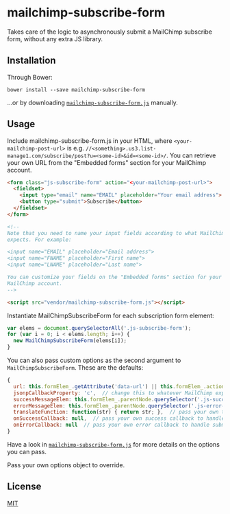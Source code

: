 # mailchimp-subscribe-form

Takes care of the logic to asynchronously submit a MailChimp subscribe form,
without any extra JS library.

## Installation

Through Bower:

```shell
bower install --save mailchimp-subscribe-form
```

…or by downloading [`mailchimp-subscribe-form.js`](mailchimp-subscribe-form.js) manually.

## Usage

Include mailchimp-subscribe-form.js in your HTML, where
`<your-mailchimp-post-url>` is e.g.
`//<something>.us3.list-manage1.com/subscribe/post?u=<some-id>&id=<some-id>/`.
You can retrieve your own URL from the "Embedded forms" section for your
MailChimp account.

```html
<form class="js-subscribe-form" action="<your-mailchimp-post-url>">
  <fieldset>
    <input type="email" name="EMAIL" placeholder="Your email address">
    <button type="submit">Subscribe</button>
  </fieldset>
</form>

<!--
Note that you need to name your input fields according to what MailChimp
expects. For example:

<input name="EMAIL" placeholder="Email address">
<input name="FNAME" placeholder="First name">
<input name="LNAME" placeholder="Last name">

You can customize your fields on the "Embedded forms" section for your
MailChimp account.
-->

<script src="vendor/mailchimp-subscribe-form.js"></script>
```

Instantiate MailChimpSubscribeForm for each subscription form element:

```javascript
var elems = document.querySelectorAll('.js-subscribe-form');
for (var i = 0; i < elems.length; i++) {
  new MailChimpSubscribeForm(elems[i]);
}
```

You can also pass custom options as the second argument to
`MailChimpSubscribeForm`. These are the defaults:

```javascript
{
  url: this.formElem_.getAttribute('data-url') || this.formElem_.action,
  jsonpCallbackProperty: 'c',  // change this to whatever MailChimp expects
  successMessageElem: this.formElem_.parentNode.querySelector('.js-success-message'),
  errorMessageElem: this.formElem_.parentNode.querySelector('.js-error-message'),
  translateFunction: function(str) { return str; },  // pass your own translate function if you want translations
  onSuccessCallback: null,  // pass your own success callback to handle a successful submit yourself
  onErrorCallback: null  // pass your own error callback to handle submit errors yourself
}
```

Have a look in [`mailchimp-subscribe-form.js`](mailchimp-subscribe-form.js) for more details on the options you can pass.

Pass your own options object to override.

## License
[MIT](http://eriklindebratt.mit-license.org/)
